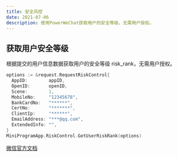 ```yaml
---
title: 安全风控
date: 2021-07-06
description: 使用PowerWeChat获取用户的安全等级，无需用户授权。
---
```




## 获取用户安全等级

根据提交的用户信息数据获取用户的安全等级 risk_rank，无需用户授权。

``` go
options := &request.RequestRiskControl{
  AppID:        appID,
  OpenID:       openID,
  Scene:        1,
  MobileNo:     "12345678",
  BankCardNo:   "******",
  CertNo:       "*******",
  ClientIp:     "******",
  EmailAddress: "***@qq.com",
  ExtendedInfo: "",
}
MiniProgramApp.RiskControl.GetUserRiskRank(options)
```

[微信官方文档](https://developers.weixin.qq.com/miniprogram/dev/api-backend/open-api/safety-control-capability/riskControl.getUserRiskRank.html)
